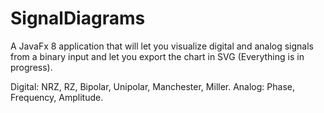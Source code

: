 # SignalDiagrams
A JavaFx 8 application that will let you visualize digital and analog signals from a binary input and let you export the chart in SVG (Everything is in progress).

Digital: NRZ, RZ, Bipolar, Unipolar, Manchester, Miller.
Analog: Phase, Frequency, Amplitude.